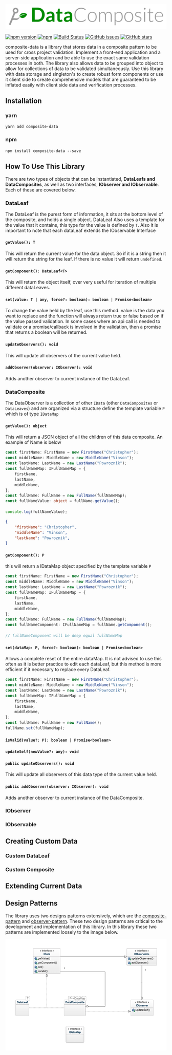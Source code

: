 ![logo](https://github.com/Metroxe/composite-data/blob/develop/diagrams/data_composite_3000.png?raw=true)

[![npm version](https://badge.fury.io/js/composite-data.svg)](https://badge.fury.io/js/composite-data)
[![npm](https://img.shields.io/npm/dt/composite-data.svg)](https://www.npmjs.com/package/composite-data)
[![Build Status](https://travis-ci.org/Metroxe/composite-data.svg?branch=observer)](https://travis-ci.org/Metroxe/composite-data)
[![GitHub issues](https://img.shields.io/github/issues/Metroxe/composite-data.svg)](https://github.com/Metroxe/composite-data/issues)
[![GitHub stars](https://img.shields.io/github/stars/Metroxe/composite-data.svg)](https://github.com/Metroxe/composite-data/stargazers)

composite-data is a library that stores data in a composite pattern to be used for cross project validation. Implement a front-end application and a server-side application and be able to use the exact same validation processes in both. The library also allows data to be grouped into object to allow for collections of data to be validated simultaneously. Use this library with data storage and singleton's to create robust form components or use it client side to create comprehensive models that are guaranteed to be inflated easily with client side data and verification processes.

## Installation

### yarn
```
yarn add composite-data
```

### npm
```
npm install composite-data --save
```

## How To Use This Library
There are two types of objects that can be instantiated, **DataLeafs and DataComposites**, as well as two interfaces, **IObserver and IObservable**. Each of these are covered below.

### DataLeaf
The DataLeaf is the purest form of information, it sits at the bottom level of the composite, and holds a single object. DataLeaf Also uses a template for the value that it contains, this type for the value is defined by `T`. Also it is important to note that each dataLeaf extends the IObservable Interface

#### `getValue(): T`
This will return the current value for the data object. So if it is a string then it will return the string for the leaf. If there is no value it will return `undefined`.

#### `getComponent(): DataLeaf<T>`
This will return the object itself, over very useful for iteration of multiple different dataLeaves.

#### `set(value: T | any, force?: boolean): boolean | Promise<boolean>`
To change the value held by the leaf, use this method. value is the data you want to replace and the function will always return true or false based on if the value passed validation. In some cases where an api call is needed to validate or a promise/callback is involved in the validation, then a promise that returns a boolean will be returned.

#### `updateObservers(): void`
This will update all observers of the current value held.

#### `addObserver(observer: IObserver): void`
Adds another observer to current instance of the DataLeaf.

### DataComposite
The DataObserver is a collection of other `IData` (other `DataComposites` or `DataLeaves`) and are organized via a structure define the template variable `P` which is of type `IDataMap`

#### `getValue(): object`
This will return a JSON object of all the children of this data composite. An example of Name is below

```typescript
const firstName: FirstName = new FirstName("Christopher");
const middleName: MiddleName = new MiddleName("Vinson");
const lastName: LastName = new LastName("Powroznik");
const fullNameMap: IFullNameMap = {
    firstName,
    lastName,
    middleName,
};
const fullName: FullName = new FullName(fullNameMap);
const fullNameValue: object = fullName.getValue();

console.log(fullNameValue);
```
```json
{
    "firstName": "Christopher",
    "middleName": "Vinson",
    "lastName": "Powroznik",
}
```

#### `getComponent(): P`
this will return a IDataMap object specified by the template variable `P`

```typescript
const firstName: FirstName = new FirstName("Christopher");
const middleName: MiddleName = new MiddleName("Vinson");
const lastName: LastName = new LastName("Powroznik");
const fullNameMap: IFullNameMap = {
    firstName,
    lastName,
    middleName,
};
const fullName: FullName = new FullName(fullNameMap);
const fullNameComponent: IFullNameMap = fullName.getComponent();

// fullNameComponent will be deep equal fullNameMap
```

#### `set(dataMap: P, force?: boolean): boolean | Promise<boolean>`
Allows a complete reset of the entire dataMap. It is not advised to use this often as it is better practice to edit each dataLeaf, but this method is more efficient if it necessary to replace every DataLeaf.
```typescript
const firstName: FirstName = new FirstName("Christopher");
const middleName: MiddleName = new MiddleName("Vinson");
const lastName: LastName = new LastName("Powroznik");
const fullNameMap: IFullNameMap = {
    firstName,
    lastName,
    middleName,
};
const fullName: FullName = new FullName();
fullName.set(fullNameMap);
```

#### `isValid(value?: P): boolean | Promise<boolean>`

#### `updateSelf(newValue?: any): void`

#### `public updateObservers(): void`
This will update all observers of this data type of the current value held.

#### `public addObserver(observer: IObserver): void`
Adds another observer to current instance of the DataComposite.

### IObserver


### IObservable

## Creating Custom Data

### Custom DataLeaf

### Custom Composite

## Extending Current Data

## Design Patterns
The library uses two designs patterns extensively, which are the [composite-pattern](https://en.wikipedia.org/wiki/Composite_pattern) and [observer-pattern](https://en.wikipedia.org/wiki/Observer_pattern). These two design patterns are critical to the development and implementation of this library. In this library these two patterns are implemented loosely to the image below.

![model diagram](diagrams/model_diagram.png)
